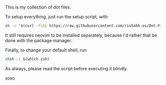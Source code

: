 This is my collection of dot files.

To setup everything, just run the setup script, with

```bash
sh -c "$(curl -fsSL https://raw.githubusercontent.com/rishabh-os/Dot-Files/refs/heads/main/Custom/setup.sh)"
```

It still requires neovim to be installed separately, because I'd rather that be done with the package manager.

Finally, to change your default shell, run

```bash
chsh -s $(which zsh)
```

As always, please read the script before executing it blindly.

xoxo
